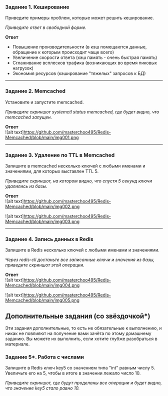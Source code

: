 ### Задание 1. Кеширование 

Приведите примеры проблем, которые может решить кеширование. 

*Приведите ответ в свободной форме.*

**Ответ**
- Повышение производительности (в кэш помещаются данные, обращение к которым происходит чаще всего)
- Увеличение скорости ответа (кэш память - очень быстрая память)
- Сглаживание всплесков трафика (возникающих во время пиковых нагрузок)
- Экономия ресурсов (кэширование "тяжелых" запросов к БД)
---

### Задание 2. Memcached

Установите и запустите memcached.

*Приведите скриншот systemctl status memcached, где будет видно, что memcached запущен.*

**Ответ**  
![alt text]https://github.com/masterchoo495/Redis-Memcached/blob/main/img001.png

---

### Задание 3. Удаление по TTL в Memcached

Запишите в memcached несколько ключей с любыми именами и значениями, для которых выставлен TTL 5. 

*Приведите скриншот, на котором видно, что спустя 5 секунд ключи удалились из базы.*

**Ответ**  
![alt text]https://github.com/masterchoo495/Redis-Memcached/blob/main/img002.png

![alt text]https://github.com/masterchoo495/Redis-Memcached/blob/main/img003.png

---

### Задание 4. Запись данных в Redis

Запишите в Redis несколько ключей с любыми именами и значениями. 

*Через redis-cli достаньте все записанные ключи и значения из базы, приведите скриншот этой операции.*

**Ответ**  
![alt text]https://github.com/masterchoo495/Redis-Memcached/blob/main/img004.png

![alt text]https://github.com/masterchoo495/Redis-Memcached/blob/main/img005.png

## Дополнительные задания (со звёздочкой*)
Эти задания дополнительные, то есть не обязательные к выполнению, и никак не повлияют на получение вами зачёта по этому домашнему заданию. Вы можете их выполнить, если хотите глубже разобраться в материале.

### Задание 5*. Работа с числами 

Запишите в Redis ключ key5 со значением типа "int" равным числу 5. Увеличьте его на 5, чтобы в итоге в значении лежало число 10.  

*Приведите скриншот, где будут проделаны все операции и будет видно, что значение key5 стало равно 10.*
